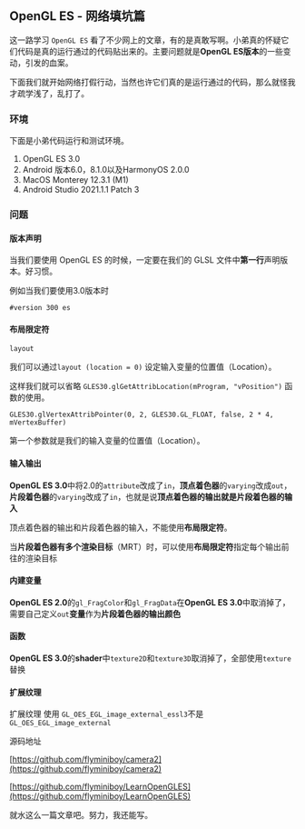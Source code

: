 ## OpenGL ES - 网络填坑篇

这一路学习 `OpenGL ES` 看了不少网上的文章，有的是真敢写啊。小弟真的怀疑它们代码是真的运行通过的代码贴出来的。主要问题就是**OpenGL ES版本**的一些变动，引发的血案。

下面我们就开始网络打假行动，当然也许它们真的是运行通过的代码，那么就怪我才疏学浅了，乱打了。

### 环境

下面是小弟代码运行和测试环境。

1.  OpenGL ES 3.0 
2. Android 版本6.0，8.1.0以及HarmonyOS 2.0.0
3. MacOS Monterey 12.3.1 (M1)
4. Android Studio 2021.1.1 Patch 3

### 问题

#### 版本声明

当我们要使用 OpenGL ES  的时候，一定要在我们的 GLSL 文件中**第一行**声明版本。好习惯。

例如当我们要使用3.0版本时

```
#version 300 es
```

#### 布局限定符

`layout`

我们可以通过` layout (location = 0) ` 设定输入变量的位置值（Location）。

这样我们就可以省略 `GLES30.glGetAttribLocation(mProgram, "vPosition")` 函数的使用。

`GLES30.glVertexAttribPointer(0, 2, GLES30.GL_FLOAT, false, 2 * 4, mVertexBuffer)`

第一个参数就是我们的输入变量的位置值（Location）。

#### 输入输出

**OpenGL ES 3.0**中将2.0的`attribute`改成了`in`，**顶点着色器**的`varying`改成`out`，**片段着色器**的`varying`改成了`in`，也就是说**顶点着色器的输出就是片段着色器的输入**

顶点着色器的输出和片段着色器的输入，不能使用**布局限定符**。

当**片段着色器有多个渲染目标**（MRT）时，可以使用**布局限定符**指定每个输出前往的渲染目标

#### 内建变量

**OpenGL ES 2.0**的`gl_FragColor`和`gl_FragData`在**OpenGL ES 3.0**中取消掉了，需要自己定义`out`**变量**作为**片段着色器的输出颜色**

#### 函数

**OpenGL ES 3.0**的**shader**中`texture2D`和`texture3D`取消掉了，全部使用`texture`替换

#### 扩展纹理
 
 扩展纹理 使用 `GL_OES_EGL_image_external_essl3`不是 `GL_OES_EGL_image_external`
 
源码地址

[https://github.com/flyminiboy/camera2](https://github.com/flyminiboy/camera2)

[https://github.com/flyminiboy/LearnOpenGLES](https://github.com/flyminiboy/LearnOpenGLES)

就水这么一篇文章吧。努力，我还能写。

 
 
 
 
 
 


